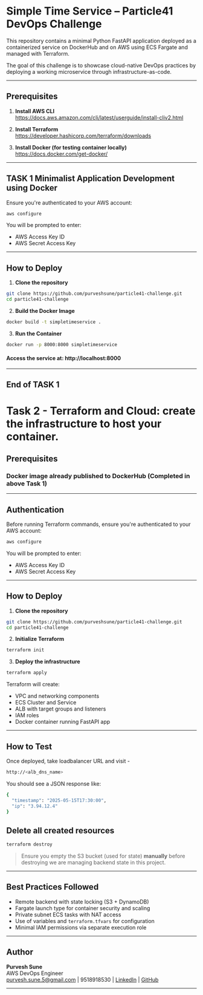 
#  Simple Time Service – Particle41 DevOps Challenge

This repository contains a minimal Python FastAPI application deployed as a containerized service on DockerHub and on AWS using ECS Fargate and managed with Terraform.

The goal of this challenge is to showcase cloud-native DevOps practices by deploying a working microservice through infrastructure-as-code.

---
##  Prerequisites

1. **Install AWS CLI**  
   https://docs.aws.amazon.com/cli/latest/userguide/install-cliv2.html

2. **Install Terraform**  
   https://developer.hashicorp.com/terraform/downloads

3. **Install Docker (for testing container locally)**  
   https://docs.docker.com/get-docker/
---

## TASK 1 Minimalist Application Development using Docker

Ensure you're authenticated to your AWS account:

```bash
aws configure
```

You will be prompted to enter:

- AWS Access Key ID
- AWS Secret Access Key
---
##  How to Deploy

1. **Clone the repository**

```bash
git clone https://github.com/purveshsune/particle41-challenge.git
cd particle41-challenge
```
2. **Build the Docker Image**
```bash
docker build -t simpletimeservice .
```
3. **Run the Container**
```bash
docker run -p 8000:8000 simpletimeservice
```
#### Access the service at: http://localhost:8000
---
## End of TASK 1

# Task 2 - Terraform and Cloud: create the infrastructure to host your container.

##  Prerequisites

### **Docker image already published to DockerHub (Completed in above Task 1)**
---

##  Authentication

Before running Terraform commands, ensure you're authenticated to your AWS account:

```bash
aws configure
```

You will be prompted to enter:

- AWS Access Key ID
- AWS Secret Access Key
---

##  How to Deploy

1. **Clone the repository**

```bash
git clone https://github.com/purveshsune/particle41-challenge.git
cd particle41-challenge
```

2. **Initialize Terraform**

```bash
terraform init
```

3. **Deploy the infrastructure**

```bash
terraform apply
```

Terraform will create:

- VPC and networking components
- ECS Cluster and Service
- ALB with target groups and listeners
- IAM roles
- Docker container running FastAPI app

---

## How to Test
Once deployed, take loadbalancer URL and visit - 
```bash
http://<alb_dns_name>
```
You should see a JSON response like:
```bash
{
  "timestamp": "2025-05-15T17:30:00",
  "ip": "3.94.12.4"
}
```
## Delete all created resources

```bash
terraform destroy
```

>  Ensure you empty the S3 bucket (used for state) **manually** before destroying we are managing backend state in this project.

---

## Best Practices Followed

- Remote backend with state locking (S3 + DynamoDB)
- Fargate launch type for container security and scaling
- Private subnet ECS tasks with NAT access
- Use of variables and `terraform.tfvars` for configuration
- Minimal IAM permissions via separate execution role

---

## Author

**Purvesh Sune**  
AWS DevOps Engineer  
purvesh.sune.5@gmail.com |
9518918530  |
[LinkedIn](https://www.linkedin.com/in/purveshsune) | [GitHub](https://github.com/purveshsune)

---


